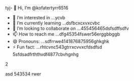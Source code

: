 tyj- 👋 Hi, I’m @kofatertyrr6516
- 👀 I’m interested in ...ycvb
- 🌱 I’m currently learning ...dsfbcxcxvxcvbc
- 💞️ I’m looking to collaborate on ...455456465dsfsdffsdfv
- 📫 How to reach me ...dfg45354fswer56erggbbggb
- 😄 Pronouns: ...sdfrrwe4141876875956ghkghk
- ⚡ Fun fact: ...rhtcvnc543gtrrxcvvxcfdsdfsd
5sfdsadfrththvdf4877cbvhgnhg
<!---cbm
kofatertyrr/kofatertyrr is a ✨ special ✨ repository because its `README.md` (this file) appears on your GitHub profile.
You can click the Preview link to take a look at your changes.e2vbcc
--->2
asd
543534
rwer

